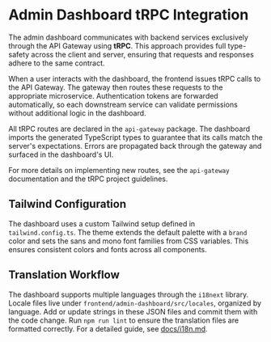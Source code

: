 # Admin Dashboard tRPC Integration

The admin dashboard communicates with backend services exclusively through the API Gateway using **tRPC**. This approach provides full type-safety across the client and server, ensuring that requests and responses adhere to the same contract.

When a user interacts with the dashboard, the frontend issues tRPC calls to the API Gateway. The gateway then routes these requests to the appropriate microservice. Authentication tokens are forwarded automatically, so each downstream service can validate permissions without additional logic in the dashboard.

All tRPC routes are declared in the `api-gateway` package. The dashboard imports the generated TypeScript types to guarantee that its calls match the server's expectations. Errors are propagated back through the gateway and surfaced in the dashboard's UI.

For more details on implementing new routes, see the `api-gateway` documentation and the tRPC project guidelines.

## Tailwind Configuration

The dashboard uses a custom Tailwind setup defined in `tailwind.config.ts`. The theme
extends the default palette with a `brand` color and sets the sans and mono font
families from CSS variables. This ensures consistent colors and fonts across all
components.

## Translation Workflow

The dashboard supports multiple languages through the `i18next` library. Locale
files live under `frontend/admin-dashboard/src/locales`, organized by language.
Add or update strings in these JSON files and commit them with the code change.
Run `npm run lint` to ensure the translation files are formatted correctly.
For a detailed guide, see [docs/i18n.md](i18n.md).
